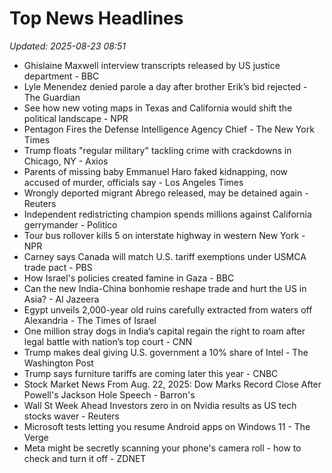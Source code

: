 # Top News Headlines

_Updated: 2025-08-23 08:51_

- Ghislaine Maxwell interview transcripts released by US justice department - BBC
- Lyle Menendez denied parole a day after brother Erik’s bid rejected - The Guardian
- See how new voting maps in Texas and California would shift the political landscape - NPR
- Pentagon Fires the Defense Intelligence Agency Chief - The New York Times
- Trump floats "regular military" tackling crime with crackdowns in Chicago, NY - Axios
- Parents of missing baby Emmanuel Haro faked kidnapping, now accused of murder, officials say - Los Angeles Times
- Wrongly deported migrant Abrego released, may be detained again - Reuters
- Independent redistricting champion spends millions against California gerrymander - Politico
- Tour bus rollover kills 5 on interstate highway in western New York - NPR
- Carney says Canada will match U.S. tariff exemptions under USMCA trade pact - PBS
- How Israel's policies created famine in Gaza - BBC
- Can the new India-China bonhomie reshape trade and hurt the US in Asia? - Al Jazeera
- Egypt unveils 2,000-year old ruins carefully extracted from waters off Alexandria - The Times of Israel
- One million stray dogs in India’s capital regain the right to roam after legal battle with nation’s top court - CNN
- Trump makes deal giving U.S. government a 10% share of Intel - The Washington Post
- Trump says furniture tariffs are coming later this year - CNBC
- Stock Market News From Aug. 22, 2025: Dow Marks Record Close After Powell's Jackson Hole Speech - Barron's
- Wall St Week Ahead Investors zero in on Nvidia results as US tech stocks waver - Reuters
- Microsoft tests letting you resume Android apps on Windows 11 - The Verge
- Meta might be secretly scanning your phone's camera roll - how to check and turn it off - ZDNET